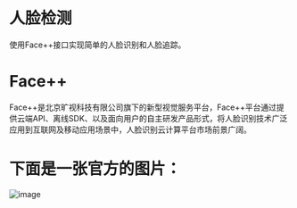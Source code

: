 # 人脸检测
使用Face++接口实现简单的人脸识别和人脸追踪。

# Face++
Face++是北京旷视科技有限公司旗下的新型视觉服务平台，Face++平台通过提供云端API、离线SDK、以及面向用户的自主研发产品形式，将人脸识别技术广泛应用到互联网及移动应用场景中，人脸识别云计算平台市场前景广阔。

# 下面是一张官方的图片：
![image](https://github.com/sfsheng0322/FaceDetection/blob/master/app/src/main/res/drawable-xhdpi/icon_face_image.jpg)
